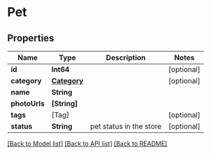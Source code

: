 # Pet

## Properties
Name | Type | Description | Notes
------------ | ------------- | ------------- | -------------
**id** | **Int64** |  | [optional] 
**category** | [**Category**](Category.md) |  | [optional] 
**name** | **String** |  | 
**photoUrls** | **[String]** |  | 
**tags** | [Tag] |  | [optional] 
**status** | **String** | pet status in the store | [optional] 

[[Back to Model list]](../README.md#models) [[Back to API list]](../README.md#api-endpoints) [[Back to README]](../README.md)


